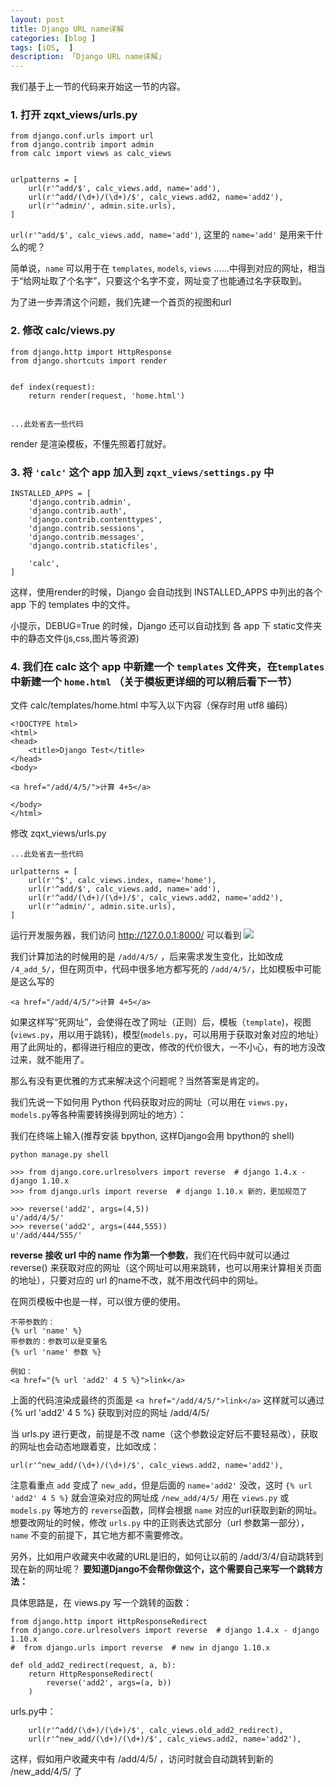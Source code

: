 ```yaml
---  
layout: post  
title: Django URL name详解   
categories: [blog ]  
tags: [iOS,  ]
description: 「Django URL name详解」  
--- 
```


我们基于上一节的代码来开始这一节的内容。

### 1. 打开 zqxt_views/urls.py

```
from django.conf.urls import url
from django.contrib import admin
from calc import views as calc_views
 
 
urlpatterns = [
    url(r'^add/$', calc_views.add, name='add'),
    url(r'^add/(\d+)/(\d+)/$', calc_views.add2, name='add2'),
    url(r'^admin/', admin.site.urls),
]
```

`url(r'^add/$', calc_views.add, name='add')`, 这里的 `name='add'` 是用来干什么的呢？

简单说，`name` 可以用于在 `templates`, `models`, `views` ……中得到对应的网址，相当于“给网址取了个名字”，只要这个名字不变，网址变了也能通过名字获取到。


为了进一步弄清这个问题，我们先建一个首页的视图和url

### 2. 修改 calc/views.py

```
from django.http import HttpResponse
from django.shortcuts import render
 
 
def index(request):
    return render(request, 'home.html')
 
 
...此处省去一些代码
```
render 是渲染模板，不懂先照着打就好。

### 3. 将 `'calc'` 这个 app 加入到 `zqxt_views/settings.py` 中
```
INSTALLED_APPS = [
    'django.contrib.admin',
    'django.contrib.auth',
    'django.contrib.contenttypes',
    'django.contrib.sessions',
    'django.contrib.messages',
    'django.contrib.staticfiles',

    'calc',
]
```
这样，使用render的时候，Django 会自动找到 INSTALLED_APPS 中列出的各个 app 下的 templates 中的文件。

小提示，DEBUG=True 的时候，Django 还可以自动找到 各 app 下 static文件夹中的静态文件(js,css,图片等资源)

### 4. 我们在 calc 这个 app 中新建一个 `templates` 文件夹，在`templates`中新建一个 `home.html` （关于模板更详细的可以稍后看下一节）

文件 calc/templates/home.html 中写入以下内容（保存时用 utf8 编码）
```
<!DOCTYPE html>
<html>
<head>
    <title>Django Test</title>
</head>
<body>

<a href="/add/4/5/">计算 4+5</a>

</body>
</html>
```

修改 zqxt_views/urls.py
```
...此处省去一些代码

urlpatterns = [
    url(r'^$', calc_views.index, name='home'),
    url(r'^add/$', calc_views.add, name='add'),
    url(r'^add/(\d+)/(\d+)/$', calc_views.add2, name='add2'),
    url(r'^admin/', admin.site.urls),
]
```
运行开发服务器，我们访问 <http://127.0.0.1:8000/> 可以看到
![](ftp://chinaguohang.cn/img/013.png)

我们计算加法的时候用的是 `/add/4/5/` ，后来需求发生变化，比如改成 `/4_add_5/`，但在网页中，代码中很多地方都写死的 `/add/4/5/`，比如模板中可能是这么写的 

`<a href="/add/4/5/">计算 4+5</a>`

如果这样写“死网址”，会使得在改了网址（正则）后，模板（`template`)，视图(`views.py`，用以用于跳转)，模型(`models.py`，可以用用于获取对象对应的地址）用了此网址的，都得进行相应的更改，修改的代价很大，一不小心，有的地方没改过来，就不能用了。

那么有没有更优雅的方式来解决这个问题呢？当然答案是肯定的。

我们先说一下如何用 Python 代码获取对应的网址（可以用在 `views.py`，`models.py`等各种需要转换得到网址的地方）：

我们在终端上输入(推荐安装 bpython, 这样Django会用 bpython的 shell)

`python manage.py shell`

```
>>> from django.core.urlresolvers import reverse  # django 1.4.x - django 1.10.x
>>> from django.urls import reverse  # django 1.10.x 新的，更加规范了
 
>>> reverse('add2', args=(4,5))
u'/add/4/5/'
>>> reverse('add2', args=(444,555))
u'/add/444/555/'
```

**reverse 接收 url 中的 name 作为第一个参数**，我们在代码中就可以通过 reverse() 来获取对应的网址（这个网址可以用来跳转，也可以用来计算相关页面的地址），只要对应的 url 的name不改，就不用改代码中的网址。

在网页模板中也是一样，可以很方便的使用。

```
不带参数的：
{% url 'name' %}
带参数的：参数可以是变量名
{% url 'name' 参数 %}
 
例如：
<a href="{% url 'add2' 4 5 %}">link</a>
```
上面的代码渲染成最终的页面是
`<a href="/add/4/5/">link</a>`
这样就可以通过 {% url 'add2' 4 5 %} 获取到对应的网址 /add/4/5/

当 urls.py 进行更改，前提是不改 name（这个参数设定好后不要轻易改），获取的网址也会动态地跟着变，比如改成：
```
url(r'^new_add/(\d+)/(\d+)/$', calc_views.add2, name='add2'),
```
注意看重点 `add` 变成了 `new_add`，但是后面的 `name='add2'` 没改，这时 `{% url 'add2' 4 5 %}` 就会渲染对应的网址成 `/new_add/4/5/`
用在 `views.py` 或 `models.py` 等地方的 `reverse`函数，同样会根据 `name` 对应的url获取到新的网址。
想要改网址的时候，修改 `urls.py` 中的正则表达式部分（url 参数第一部分），`name` 不变的前提下，其它地方都不需要修改。

另外，比如用户收藏夹中收藏的URL是旧的，如何让以前的 /add/3/4/自动跳转到现在新的网址呢？
**要知道Django不会帮你做这个，这个需要自己来写一个跳转方法：**

具体思路是，在 views.py 写一个跳转的函数：
```
from django.http import HttpResponseRedirect
from django.core.urlresolvers import reverse  # django 1.4.x - django 1.10.x
#  from django.urls import reverse  # new in django 1.10.x
 
def old_add2_redirect(request, a, b):
    return HttpResponseRedirect(
        reverse('add2', args=(a, b))
    )
```

urls.py中：
```
	url(r'^add/(\d+)/(\d+)/$', calc_views.old_add2_redirect),
	url(r'^new_add/(\d+)/(\d+)/$', calc_views.add2, name='add2'),
```
这样，假如用户收藏夹中有 /add/4/5/ ，访问时就会自动跳转到新的 /new_add/4/5/ 了